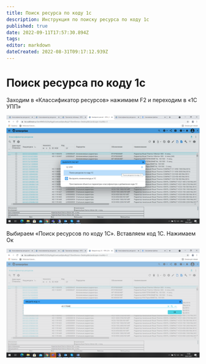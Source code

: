 ```yaml
---
title: Поиск ресурса по коду 1с
description: Инструкция по поиску ресурса по коду 1с
published: true
date: 2022-09-11T17:57:30.894Z
tags: 
editor: markdown
dateCreated: 2022-08-31T09:17:12.939Z
---
```


# Поиск ресурса по коду 1с

Заходим в «Классификатор ресурсов» нажимаем F2 и переходим в «1С УПП»

![](<../../../assets/2 (97).png>)

Выбираем «Поиск ресурсов по коду 1С». Вставляем код 1С. Нажимаем Ок

![](<../../../assets/3 (12).png>)
